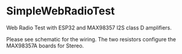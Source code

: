 # SimpleWebRadioTest
Web Radio Test with ESP32 and MAX98357 I2S class D amplifiers.

Please see schematic for the wiring. The two resistors configure the MAX98357A boards for Stereo.
